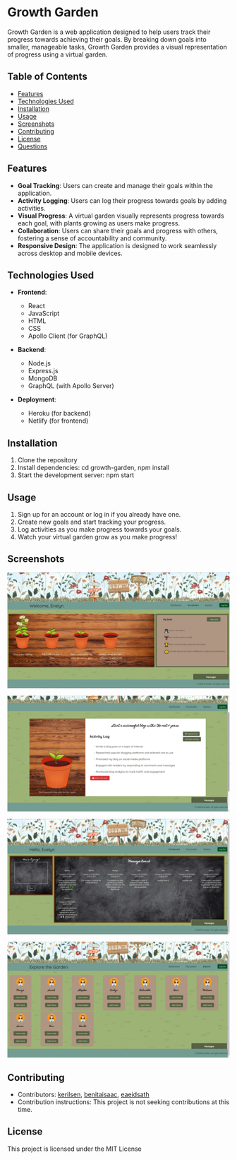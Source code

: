 # Growth Garden

Growth Garden is a web application designed to help users track their progress towards achieving their goals. By breaking down goals into smaller, manageable tasks, Growth Garden provides a visual representation of progress using a virtual garden.

## Table of Contents

- [Features](#Features)
- [Technologies Used](#technologies-used)
- [Installation](#installation)
- [Usage](#usage)
- [Screenshots](#screenshots)
- [Contributing](#contributing)
- [License](#license)
- [Questions](#questions)

## Features

- **Goal Tracking**: Users can create and manage their goals within the application.
- **Activity Logging**: Users can log their progress towards goals by adding activities.
- **Visual Progress**: A virtual garden visually represents progress towards each goal, with plants growing as users make progress.
- **Collaboration**: Users can share their goals and progress with others, fostering a sense of accountability and community.
- **Responsive Design**: The application is designed to work seamlessly across desktop and mobile devices.

## Technologies Used

- **Frontend**:
  - React
  - JavaScript
  - HTML
  - CSS
  - Apollo Client (for GraphQL)

- **Backend**:
  - Node.js
  - Express.js
  - MongoDB
  - GraphQL (with Apollo Server)

- **Deployment**:
  - Heroku (for backend)
  - Netlify (for frontend)

## Installation

1. Clone the repository
2. Install dependencies: cd growth-garden, npm install
3. Start the development server: npm start

## Usage

1. Sign up for an account or log in if you already have one.
2. Create new goals and start tracking your progress.
3. Log activities as you make progress towards your goals.
4. Watch your virtual garden grow as you make progress!

## Screenshots

![MyGarden page](/client/public/screenshots/mygarden.jpg)

![Example goal](/client/public/screenshots/examplegoal.png)

![Dashboard page](/client/public/screenshots/dashboard.jpg)

![Explore page](/client/public/screenshots/explore.png)

## Contributing

- Contributors: [kerilsen](https://github.com/kerilsen), [benitaisaac](https://github.com/benitaisaac), [eaeidsath](https://github.com/eaeidsath)
- Contribution instructions: This project is not seeking contributions at this time.

## License

This project is licensed under the MIT License 